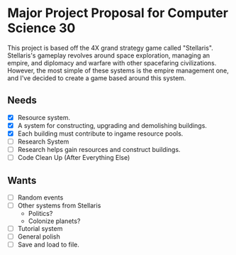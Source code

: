 # Major Project Proposal for Computer Science 30

This project is based off the 4X grand strategy game called "Stellaris". Stellaris's gameplay revolves around space exploration, managing an empire, and diplomacy and warfare with other spacefaring civilizations. However, the most simple of these systems is the empire management one, and I've decided to create a game based around this system.

## Needs
- [x] Resource system.
- [x] A system for constructing, upgrading and demolishing buildings.
- [x] Each building must contribute to ingame resource pools.
- [ ] Research System
- [ ] Research helps gain resources and construct buildings.
- [ ] Code Clean Up (After Everything Else)

## Wants
- [ ] Random events
- [ ] Other systems from Stellaris
	- Politics?
	- Colonize planets?
- [ ] Tutorial system
- [ ] General polish
- [ ] Save and load to file.
